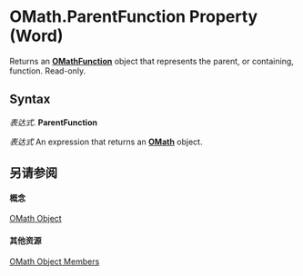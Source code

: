 
# OMath.ParentFunction Property (Word)

Returns an  **[OMathFunction](2347ec7b-5e1a-8039-5fd0-195c08860cb5.md)** object that represents the parent, or containing, function. Read-only.


## Syntax

 _表达式_. **ParentFunction**

 _表达式_ An expression that returns an **[OMath](82f2f81b-e2d5-140f-bdcc-8b52b821b24d.md)** object.


## 另请参阅


#### 概念


[OMath Object](82f2f81b-e2d5-140f-bdcc-8b52b821b24d.md)
#### 其他资源


[OMath Object Members](http://msdn.microsoft.com/library/872dedbb-2e2f-ef9d-2491-bfcaa7671538%28Office.15%29.aspx)